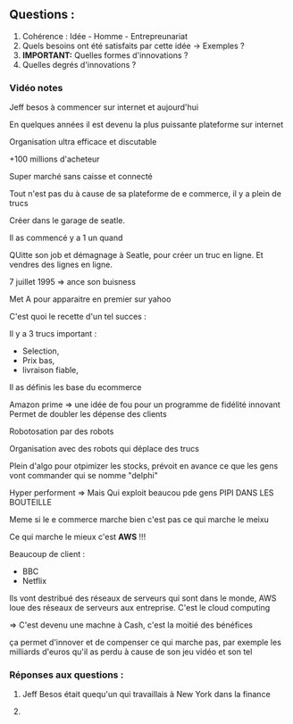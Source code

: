 ## Questions :

1) Cohérence : Idée - Homme - Entrepreunariat
2) Quels besoins ont été satisfaits par cette idée -> Exemples ?
3) **IMPORTANT:** Quelles formes d'innovations ?
4) Quelles degrés d'innovations ?


### Vidéo notes


Jeff besos à commencer sur internet et aujourd'hui 



En quelques années il est devenu la plus puissante plateforme sur internet


Organisation ultra efficace et discutable


+100 millions d'acheteur

Super marché sans caisse et connecté

Tout n'est pas du à cause de sa plateforme de e commerce, il y a plein de trucs


Créer dans le garage de seatle.


Il  as commencé y a 1 un quand

QUitte son job et démagnage à Seatle, pour créer un truc en ligne. Et vendres des lignes en ligne.


7 juillet 1995 => ance son buisness


Met A pour apparaitre en premier sur yahoo


C'est quoi le recette d'un tel succes :


Il y a 3 trucs important :
- Selection,
- Prix bas,
- livraison fiable, 

Il as définis les base du ecommerce


Amazon prime => une idée de fou pour un programme de fidélité innovant
Permet de doubler les dépense des clients


Robotosation par des robots

Organisation avec des robots qui déplace des trucs

Plein d'algo pour otpimizer les stocks, prévoit en avance ce que les gens vont commander qui se nomme "delphi"



Hyper performent => Mais Qui exploit beaucou pde gens PIPI DANS LES BOUTEILLE


Meme si le e commerce marche bien c'est pas ce qui marche le meixu


Ce qui marche le mieux c'est **AWS** !!!

Beaucoup de client :
- BBC 
- Netflix

Ils vont destribué des réseaux de serveurs qui sont dans le monde, AWS loue des réseaux de serveurs aux entreprise. C'est le cloud computing

=> C'est devenu une machne à Cash, c'est la moitié des bénéfices


ça permet d'innover et de compenser ce qui marche pas, par exemple les milliards d'euros qu'il as perdu à cause de son jeu vidéo et son tel


### Réponses aux questions :

1) Jeff Besos était quequ'un qui travaillais à New York dans la finance

2) 